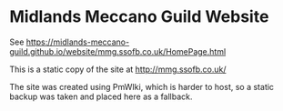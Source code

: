 # Midlands Meccano Guild Website

See https://midlands-meccano-guild.github.io/website/mmg.ssofb.co.uk/HomePage.html

This is a static copy of the site at http://mmg.ssofb.co.uk/

The site was created using PmWIki, which is harder to host, so a static backup was taken and placed here as a fallback.
